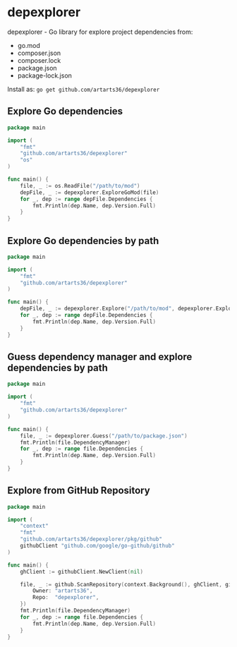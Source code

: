 # depexplorer

depexplorer - Go library for explore project dependencies from:
- go.mod
- composer.json
- composer.lock
- package.json
- package-lock.json

Install as: `go get github.com/artarts36/depexplorer`

## Explore Go dependencies

```go
package main

import (
	"fmt"
	"github.com/artarts36/depexplorer"
	"os"
)

func main() {
	file, _ := os.ReadFile("/path/to/mod")
	depFile, _ := depexplorer.ExploreGoMod(file)
	for _, dep := range depFile.Dependencies {
		fmt.Println(dep.Name, dep.Version.Full)
	}
}
```

## Explore Go dependencies by path

```go
package main

import (
	"fmt"
	"github.com/artarts36/depexplorer"
)

func main() {
	depFile, _ := depexplorer.Explore("/path/to/mod", depexplorer.ExploreGoMod)
	for _, dep := range depFile.Dependencies {
		fmt.Println(dep.Name, dep.Version.Full)
	}
}
```

## Guess dependency manager and explore dependencies by path

```go
package main

import (
	"fmt"
	"github.com/artarts36/depexplorer"
)

func main() {
	file, _ := depexplorer.Guess("/path/to/package.json")
	fmt.Println(file.DependencyManager)
	for _, dep := range file.Dependencies {
		fmt.Println(dep.Name, dep.Version.Full)
	}
}
```

## Explore from GitHub Repository

```go
package main

import (
	"context"
	"fmt"
	"github.com/artarts36/depexplorer/pkg/github"
	githubClient "github.com/google/go-github/github"
)

func main() {
	ghClient := githubClient.NewClient(nil)

	file, _ := github.ScanRepository(context.Background(), ghClient, github.Repository{
		Owner: "artarts36",
		Repo:  "depexplorer",
	})
	fmt.Println(file.DependencyManager)
	for _, dep := range file.Dependencies {
		fmt.Println(dep.Name, dep.Version.Full)
	}
}
```
